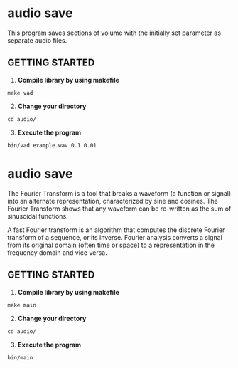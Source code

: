 # audio save

This program saves sections of volume with the initially set parameter as separate audio files.

## GETTING STARTED 

  1. **Compile library by using makefile**
  ```
  make vad
  ```
  2. **Change your directory**  
  ```
  cd audio/
  ```
  3. **Execute the program**
  ```
  bin/vad example.wav 0.1 0.01
  ```
 
# audio save
	
The Fourier Transform is a tool that breaks a waveform (a function or signal) into an alternate representation, characterized by sine and cosines. The Fourier Transform shows that any waveform can be re-written as the sum of sinusoidal functions. 

A fast Fourier transform is an algorithm that computes the discrete Fourier transform of a sequence, or its inverse. Fourier analysis converts a signal from its original domain (often time or space) to a representation in the frequency domain and vice versa.

## GETTING STARTED 
   
  1. **Compile library by using makefile**
  ```
  make main
  ```
  2. **Change your directory**  
  ```
  cd audio/
  ```
  3. **Execute the program**
  ```
  bin/main
  ```
